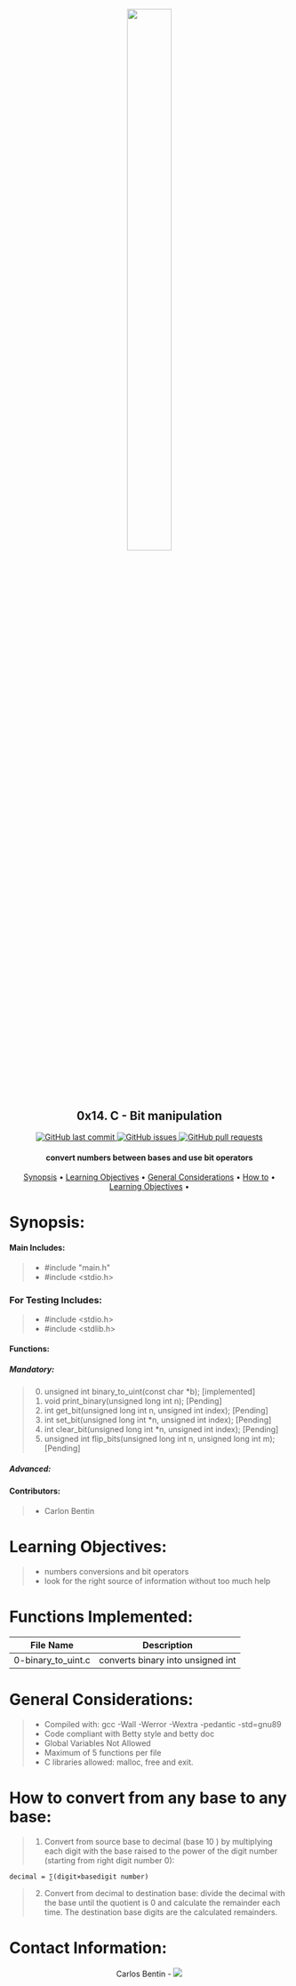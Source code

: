 <h1 align="center" >
<br>
    <img src="https://assets.website-files.com/6105315644a26f77912a1ada/610540e8b4cd6969794fe673_Holberton_School_logo-04-04.svg" height="50%" width="40%">
</h1>

<h2 align="center">
    0x14. C - Bit manipulation
</h2>

<p align="center">
    <a href="https://github.com/Benkdel/holbertonschool-low_level_programming/commits/main">
        <img src="https://img.shields.io/github/last-commit/Benkdel/holbertonschool-low_level_programming.svg?style=flat-square&logo=github&logoColor=white" alt="GitHub last commit">
    </a>
    <a href="https://github.com/Benkdel/holbertonschool-low_level_programming/issues">
    <img src="https://img.shields.io/github/issues-raw/Benkdel/holbertonschool-low_level_programming.svg?style=flat-square&logo=github&logoColor=white"
         alt="GitHub issues">
    </a>
    <a href="https://github.com/Benkdel/holbertonschool-low_level_programming/pulls">
    <img src="https://img.shields.io/github/issues-pr-raw/Benkdel/holbertonschool-low_level_programming.svg?style=flat-square&logo=github&logoColor=white"
         alt="GitHub pull requests">
    </a>
</p>

<h4 align="center"> convert numbers between bases and use bit operators </h4>

<p align="center">
    <a href="#Synopsis">Synopsis</a> •
    <a href="#Learning Objectives:">Learning Objectives</a> •
    <a href="#General Considerations:">General Considerations</a> •
    <a href="#How to convert from any base to any base:">How to</a> •
    <a href="#Contact Information:">Learning Objectives</a> •
</p>


# 

# Synopsis:
#### Main Includes:
> * #include "main.h"
> * #include <stdio.h>


### For Testing Includes:
> * #include <stdio.h>
> * #include <stdlib.h>

#### Functions:
##### Mandatory:
> 0. unsigned int binary_to_uint(const char *b); [implemented]
> 1. void print_binary(unsigned long int n); [Pending]
> 2. int get_bit(unsigned long int n, unsigned int index); [Pending]
> 3. int set_bit(unsigned long int *n, unsigned int index); [Pending]
> 4. int clear_bit(unsigned long int *n, unsigned int index); [Pending]
> 5. unsigned int flip_bits(unsigned long int n, unsigned long int m); [Pending]

##### Advanced:

#### Contributors:
> * Carlon Bentin

# Learning Objectives:

> * numbers conversions and bit operators
> * look for the right source of information without too much help

# Functions Implemented:

|             File Name                  |   Description    				   	| 
|----------------------------------------|------------------------------------------------------|
| 0-binary_to_uint.c			 | converts binary into unsigned int			|

# General Considerations:
> * Compiled with: gcc -Wall -Werror -Wextra -pedantic -std=gnu89
> * Code compliant with Betty style and betty doc
> * Global Variables Not Allowed
> * Maximum of 5 functions per file
> * C libraries allowed: malloc, free and exit.

# How to convert from any base to any base:

> 1. Convert from source base to decimal (base 10 ) by multiplying each digit with the base raised to the power of the digit number (starting from right digit number 0):

```
decimal = ∑(digit×basedigit number)
```

> 2. Convert from decimal to destination base: divide the decimal with the base until the quotient is 0 and calculate the remainder each time. The destination base digits are the calculated remainders.


# Contact Information:

<p align="center">
Carlos Bentin -
<a href="https://github.com/Benkdel">
        <img src="https://img.shields.io/badge/Carlos-mainPage-blue">
</a>
</p>
